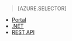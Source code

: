 > [AZURE.SELECTOR]
- [Portal](media-services-manage-content#encode)
- [.NET](media-services-dotnet-encode-asset)
- [REST API](media-services-rest-encode-asset)
